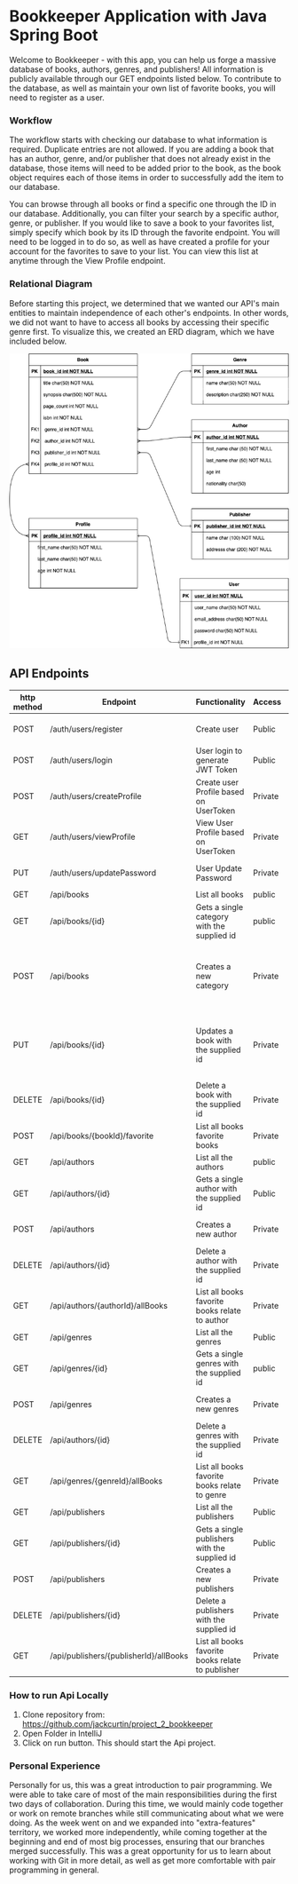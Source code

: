 # Bookkeeper Application with Java Spring Boot

Welcome to Bookkeeper - with this app, you can help us forge a massive database
of books, authors, genres, and publishers! All information is publicly available
through our GET endpoints listed below. To contribute to the database, as well
as maintain your own list of favorite books, you will need to register as a user.

### Workflow

The workflow starts with checking our database to what information is required. Duplicate 
entries are not allowed. If you are adding a book that has an author, genre, and/or
publisher that does not already exist in the database, those items will need to be
added prior to the book, as the book object requires each of those items in order to
successfully add the item to our database.

You can browse through all books or find a specific one through the ID in our database. Additionally,
you can filter your search by a specific author, genre, or publisher. If you would like
to save a book to your favorites list, simply specify which book by its ID through the 
favorite endpoint. You will need to be logged in to do so, as well as have created a profile
for your account for the favorites to save to your list. You can view this list at anytime
through the View Profile endpoint.

### Relational Diagram

Before starting this project, we determined that we wanted our API's main entities to
maintain independence of each other's endpoints. In other words, we did not want to have
to access all books by accessing their specific genre first. To visualize this, we created
an ERD diagram, which we have included below.

![plot](images/bookkeeper.png)


## API Endpoints
| http method |Endpoint |Functionality| Access|  Header |   Body    |  
| ------ | ------ | ------ | ------ | ------ | ------ |
|POST| /auth/users/register  |  Create user | Public  | - |  "userName", "emailAddress", "password" |
|POST| /auth/users/login |  User login to generate JWT Token | Public  | - |  "userName" , "password" |
|POST| /auth/users/createProfile  |  Create user Profile based on UserToken | Private  |Authorization : Bearer {{JWTToken}}| "firstName", "lastName", "age"  |
|GET| /auth/users/viewProfile  |  View User Profile based on UserToken | Private  |Authorization : Bearer {{JWTToken}}| - |
|PUT| /auth/users/updatePassword  |  User Update Password | Private  | Authorization : Bearer {{JWTToken}} |  "userName", "password" |
|GET| /api/books  |  List all books | public  | - | - |
|GET|  /api/books/{id}  |  Gets a single category with the supplied id | public  | - | - |
|POST| /api/books|Creates a new category|Private | Authorization : Bearer {{JWTToken}} |  "title", "synopsis",  "pageCount",  "isbn",  "genre_name",  "author_first_name", "author_last_name",  "publisher_name"  |
|PUT| /api/books/{id}|Updates a book with the supplied id |Private | Authorization : Bearer {{JWTToken}} | "title", "synopsis",  "pageCount",  "isbn",  "genre_name",  "author_first_name", "author_last_name",  "publisher_name"  |
|DELETE| /api/books/{id}|Delete a book with the supplied id |Private | Authorization : Bearer {{JWTToken}} | -|
|POST| /api/books/{bookId}/favorite  |  List all books favorite books | Private  | Authorization : Bearer {{JWTToken}} | - |
|GET| /api/authors | List all the authors |public |  - | - |
|GET| /api/authors/{id}|Gets a single author with the supplied id |Public |-| - |
|POST| /api/authors|Creates a new author |Private |Authorization : Bearer {{JWTToken}} | "firstName",  "lastName",  "age", "nationality" |
|DELETE| /api/authors/{id}|Delete a author with the supplied id |Private | Authorization : Bearer {{JWTToken}}  | - |
|GET| /api/authors/{authorId}/allBooks  |  List all books favorite books relate to author | Private  | Authorization : Bearer {{JWTToken}} | - |
|GET| /api/genres|List all the genres |Public | -| - |
|GET| /api/genres/{id}|Gets a single genres with the supplied id |public | -| - |
|POST| /api/genres|Creates a new genres |Private | Authorization : Bearer {{JWTToken}} | "name",  "description"  |
|DELETE| /api/authors/{id}|Delete a genres with the supplied id |Private | Authorization : Bearer {{JWTToken}} | -|
|GET| /api/genres/{genreId}/allBooks  |  List all books favorite books relate to genre | Private  | Authorization : Bearer {{JWTToken}} | - |
|GET| /api/publishers|List all the publishers |Public | -| -|
|GET| /api/publishers/{id}|Gets a single publishers with the supplied id |Public |- |-|
|POST| /api/publishers|Creates a new publishers |Private|Authorization : Bearer {{JWTToken}} | "name",  "description" |
|DELETE| /api/publishers/{id}|Delete a publishers with the supplied id |Private|Authorization : Bearer {{JWTToken}} |-|
|GET| /api/publishers/{publisherId}/allBooks  |  List all books favorite books relate to publisher | Private  | Authorization : Bearer {{JWTToken}} | - |

### How to run Api Locally
1. Clone repository from: https://github.com/jackcurtin/project_2_bookkeeper
1. Open Folder in IntelliJ 
1. Click on run button.
   This should start the Api project.
   
### Personal Experience
Personally for us, this was a great introduction to pair programming. We were able to 
take care of most of the main responsibilities during the first two days of collaboration.
During this time, we would mainly code together or work on remote branches while
still communicating about what we were doing. As the week went on and we expanded into
"extra-features" territory, we worked more independently, while coming together at the beginning
and end of most big processes, ensuring that our branches merged successfully. This was
a great opportunity for us to learn about working with Git in more detail, as well as
get more comfortable with pair programming in general.
   





